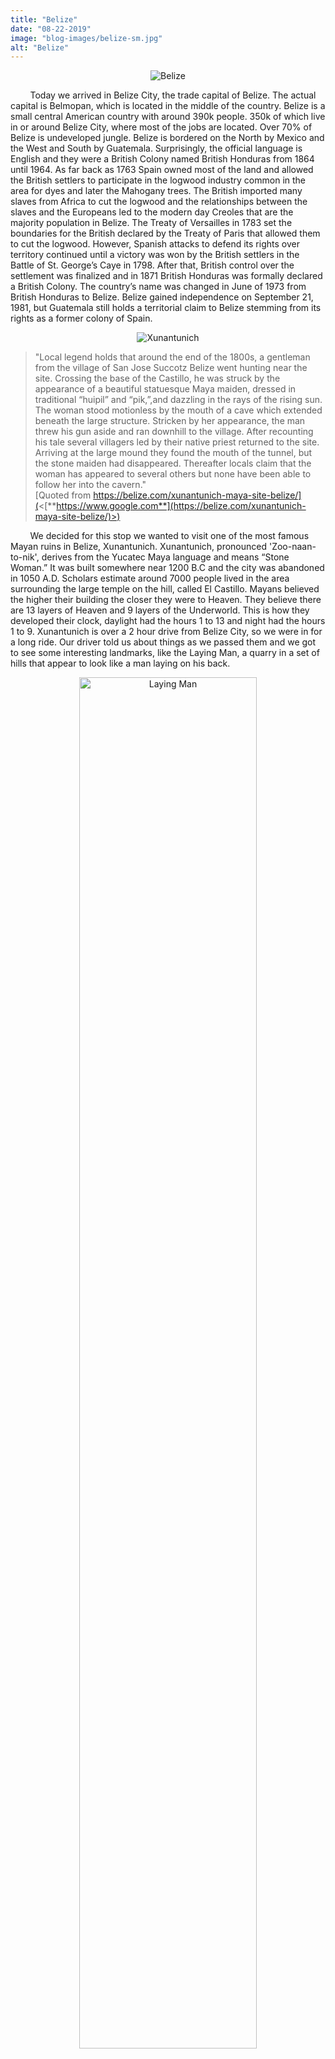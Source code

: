 ```yaml
---
title: "Belize"
date: "08-22-2019"
image: "blog-images/belize-sm.jpg"
alt: "Belize"
---
```


<p align='center'>
<img src="blog-images/belize-sm.jpg" alt="Belize">
</p>

&nbsp;&nbsp;&nbsp;&nbsp;&nbsp;&nbsp;&nbsp;&nbsp;Today we arrived in Belize City, the trade capital of Belize. The actual capital is Belmopan, which is located in the middle of the country. Belize is a small central American country with around 390k people. 350k of which live in or around Belize City, where most of the jobs are located. Over 70% of Belize is undeveloped jungle. Belize is bordered on the North by Mexico and the West and South by Guatemala. Surprisingly, the official language is English and they were a British Colony named British Honduras from 1864 until 1964. As far back as 1763 Spain owned most of the land and allowed the British settlers to participate in the logwood industry common in the area for dyes and later the Mahogany trees. The British imported many slaves from Africa to cut the logwood and the relationships between the slaves and the Europeans led to the modern day Creoles that are the majority population in Belize. The Treaty of Versailles in 1783 set the boundaries for the British declared by the Treaty of Paris that allowed them to cut the logwood. However, Spanish attacks to defend its rights over territory continued until a victory was won by the British settlers in the Battle of St. George’s Caye in 1798. After that, British control over the settlement was finalized and in 1871 British Honduras was formally declared a British Colony. The country’s name was changed in June of 1973 from British Honduras to Belize. Belize gained independence on September 21, 1981, but Guatemala still holds a territorial claim to Belize stemming from its rights as a former colony of Spain.

<p align='center'>
<img src="blog-images/xunantunich.jpg" alt="Xunantunich">
</p>

> "Local legend holds that around the end of the 1800s, a gentleman from the village of San Jose Succotz Belize went hunting near the site. Crossing the base of the Castillo, he was struck by the appearance of a beautiful statuesque Maya maiden, dressed in traditional “huipil” and “pik,”,and dazzling in the rays of the rising sun. The woman stood motionless by the mouth of a cave which extended beneath the large structure. Stricken by her appearance, the man threw his gun aside and ran downhill to the village. After recounting his tale several villagers led by their native priest returned to the site. Arriving at the large mound they found the mouth of the tunnel, but the stone maiden had disappeared. Thereafter locals claim that the woman has appeared to several others but none have been able to follow her into the cavern."<br/> [Quoted from https://belize.com/xunantunich-maya-site-belize/](<[**https://www.google.com**](https://belize.com/xunantunich-maya-site-belize/)>)

&nbsp;&nbsp;&nbsp;&nbsp;&nbsp;&nbsp;&nbsp;&nbsp;We decided for this stop we wanted to visit one of the most famous Mayan ruins in Belize, Xunantunich. Xunantunich, pronounced 'Zoo-naan-to-nik', derives from the Yucatec Maya language and means “Stone Woman.” It was built somewhere near 1200 B.C and the city was abandoned in 1050 A.D. Scholars estimate around 7000 people lived in the area surrounding the large temple on the hill, called El Castillo. Mayans believed the higher their building the closer they were to Heaven. They believe there are 13 layers of Heaven and 9 layers of the Underworld. This is how they developed their clock, daylight had the hours 1 to 13 and night had the hours 1 to 9. Xunantunich is over a 2 hour drive from Belize City, so we were in for a long ride. Our driver told us about things as we passed them and we got to see some interesting landmarks, like the Laying Man, a quarry in a set of hills that appear to look like a man laying on his back.

<p align="center">
<img style="width: 75%;" src="blog-images/man.jpg" alt="Laying Man">
</p>

&nbsp;&nbsp;&nbsp;&nbsp;&nbsp;&nbsp;&nbsp;&nbsp;We could first see Xunantunich atop a hill when we were still over 45 minutes away. It is one of Belize's highest points at 800 feet. We arrived at the bottom of the hill and had to exit the van we arrived on. The van was driven onto a hand cranked ferry and then we stepped on the ferry as well and crossed the river. Afterwards, we were able to get back in the van and drive up the hill to the base of the Xunantunich site. There is a gift shop, restrooms, and a museum at the base. We used the restroom quickly and started our tour to avoid the rush of others coming behind us. We started our tour walking up a steep hill until we got to a level surface just before the steps entering the courtyard area of the city. We were told how the city was discovered and even how some of it got destroyed because a doctor named Thomas Gann decided to use dynamite to try and clear away some of the overgrown areas. This demolished pieces of the temple and the city. Fortunately, he did not continue and other scholars and archeologists came along to clear away the earth properly and to prevent even more destruction from weather erosion. They do not restore any of the temple, but try to keep it preserved as it is by adding cement to prevent water from getting in. They have also added handrails in spots and replaced a wood beam in one of the royal "bedrooms". On the main temple, there are 130 steps up and 122 steps going down. The beginning steps are very tall considering the Mayans were a short people, typically standing less than 5 feet tall. Each step was around 2 feet high along the bottom layer. These temples were not meant to be climbed except by the royal family. They considered it a protection for the royal family, so if any villagers decided to try and get to them, they were sacrificing themselves to the gods by trying to climb up the temple and likely dying in their attempt. Other than the temple, there was a courtyard area where they would have gatherings and parties and surrounding buildings they used for games, storage, and a tomb. The Mayans were known for sacrificing people and they created a game for it. The game used a ball and hoops and both the winner and the loser were decapitated in sacrifice after the game was finished. It was an honor for them to compete in the game.

<p align='center'>
<img src="blog-images/sky.jpg" alt="Guatemala from top of Xunantunich">
</p>

&nbsp;&nbsp;&nbsp;&nbsp;&nbsp;&nbsp;&nbsp;&nbsp;Xunantunich is about 1 mile from the Guatemalan western border and from the top of the temple, you can see for up to 30 miles in all directions. It is definitely an awe inspiring site and I am glad we got to experience it. On the way back, we stopped at a local restaurant and had a traditional meal of slow roasted chicken and rice and beans. We also got to have some of Belize's local beer, Belikin. Overall, it was a long, but wonderful day and I'm so glad we got to visit this country.
